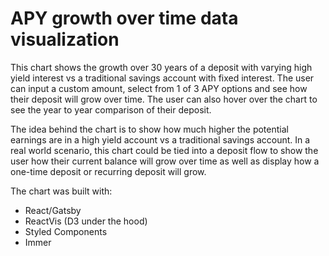 # APY growth over time data visualization

This chart shows the growth over 30 years of a deposit with varying high yield interest vs a traditional savings account with fixed interest. The user can input a custom amount, select from 1 of 3 APY options and see how their deposit will grow over time. The user can also hover over the chart to see the year to year comparison of their deposit.

The idea behind the chart is to show how much higher the potential earnings are in a high yield account vs a traditional savings account. In a real world scenario, this chart could be tied into a deposit flow to show the user how their current balance will grow over time as well as display how a one-time deposit or recurring deposit will grow.

The chart was built with:
- React/Gatsby
- ReactVis (D3 under the hood)
- Styled Components
- Immer

